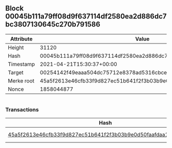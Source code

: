 ## Block 00045b111a79ff08d9f637114df2580ea2d886dc7bc3807130645c270b791586

Attribute | Value
--- | ---
Height | 31120
Hash | 00045b111a79ff08d9f637114df2580ea2d886dc7bc3807130645c270b791586
Timestamp | 2021-04-21T15:30:37+00:00
Target | 00254142f49eaaa504dc75712e8378ad5316cbcead634704b3734b6271167cc4
Merke root | 45a5f2613e46cfb33f9d827ec51b641f2f3b03b9e0d50faafdaa157d2509a44f
Nonce | 1858044877

```

```

### Transactions

Hash | Amount
--- | ---
[45a5f2613e46cfb33f9d827ec51b641f2f3b03b9e0d50faafdaa157d2509a44f](45a5f2613e46cfb33f9d827ec51b641f2f3b03b9e0d50faafdaa157d2509a44f.md) | 10.00000000 SKEPTI 
